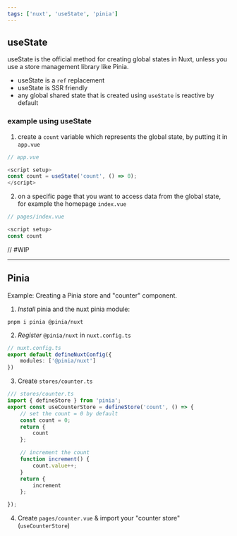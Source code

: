 ```yaml
---
tags: ['nuxt', 'useState', 'pinia']
---
```


## useState

useState is the official method for creating global states in Nuxt, unless you use a store management library like Pinia.

- useState is a `ref` replacement
- useState is SSR friendly
- any global shared state that is created using `useState` is reactive by default

### example using useState

1. create a `count` variable which represents the global state, by putting it in `app.vue`

```js
// app.vue

<script setup>
const count = useState('count', () => 0);
</script>
```

2. on a specific page that you want to access data from the global state, for example the homepage `index.vue`

```js
// pages/index.vue

<script setup>
const count
```


// #WIP


---

## Pinia

Example: Creating a Pinia store and "counter" component.

1. *Install* pinia and the nuxt pinia module:

```
pnpm i pinia @pinia/nuxt
```

2. *Register* `@pinia/nuxt` in `nuxt.config.ts`

```ts
// nuxt.config.ts
export default defineNuxtConfig({
	modules: ['@pinia/nuxt']
})
```

3. Create `stores/counter.ts`

```ts
/// stores/counter.ts
import { defineStore } from 'pinia';
export const useCounterStore = defineStore('count', () => {
    // set the count = 0 by default
    const count = 0;
    return {
        count
    };

    // increment the count
    function increment() {
        count.value++;
    }
    return {
        increment
    };

});
```

4. Create `pages/counter.vue` & import your "counter store" (`useCounterStore`)

```ts

```



